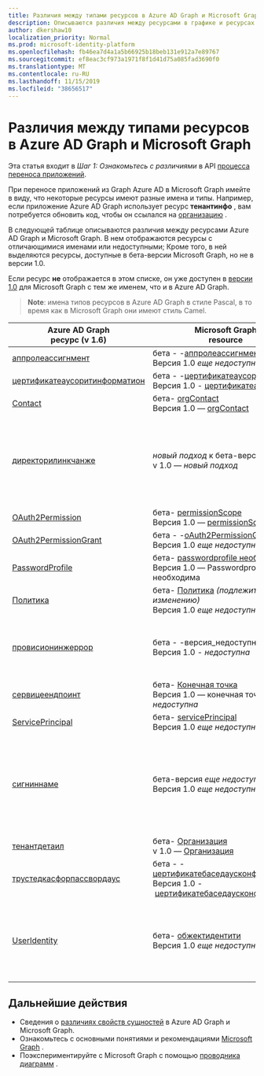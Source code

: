 ```yaml
---
title: Различия между типами ресурсов в Azure AD Graph и Microsoft Graph
description: Описываются различия между ресурсами в графике и ресурсах Azure AD в Microsoft Graph, которые помогут перенести приложения.
author: dkershaw10
localization_priority: Normal
ms.prod: microsoft-identity-platform
ms.openlocfilehash: fb46ea7d4a1a5b66925b18beb131e912a7e89767
ms.sourcegitcommit: ef8eac3cf973a1971f8f1d41d75a085fad3690f0
ms.translationtype: MT
ms.contentlocale: ru-RU
ms.lasthandoff: 11/15/2019
ms.locfileid: "38656517"
---
```

# <a name="resource-type-differences-between-azure-ad-graph-and-microsoft-graph"></a>Различия между типами ресурсов в Azure AD Graph и Microsoft Graph

Эта статья входит в *Шаг 1: Ознакомьтесь с различиями* в API [процесса переноса приложений](migrate-azure-ad-graph-planning-checklist.md).

При переносе приложений из Graph Azure AD в Microsoft Graph имейте в виду, что некоторые ресурсы имеют разные имена и типы.  Например, если приложение Azure AD Graph использует ресурс **тенантинфо** , вам потребуется обновить код, чтобы он ссылался на [организацию](/graph/api/resources/organization?view=graph-rest-1.0) .

В следующей таблице описываются различия между ресурсами Azure AD Graph и Microsoft Graph.  В нем отображаются ресурсы с отличающимися именами или недоступными; Кроме того, в ней выделяются ресурсы, доступные в бета-версии Microsoft Graph, но не в версии 1.0.

Если ресурс **не** отображается в этом списке, он уже доступен в [версии 1.0](/graph/api/overview?view=graph-rest-1.0) для Microsoft Graph с тем же именем, что и в Azure AD Graph.

> **Note**: имена типов ресурсов в Azure AD Graph в стиле Pascal, в то время как в Microsoft Graph они имеют стиль Camel.

|Azure AD Graph <br>ресурс (v 1.6) |Microsoft Graph<br>resource|Comments|
|---|---|---|
| [аппролеассигнмент](https://docs.microsoft.com/previous-versions/azure/ad/graph/api/entity-and-complex-type-reference) | бета&nbsp;-&nbsp;-[аппролеассигнмент](/graph/api/resources/approleassignment?view=graph-rest-beta)<br>Версия 1.0 _еще недоступна_ | |
| [цертификатеаусоритинформатион](https://docs.microsoft.com/previous-versions/azure/ad/graph/api/entity-and-complex-type-reference) | бета&nbsp;-&nbsp;-[цертификатеаусорити](/graph/api/resources/certificateauthority?view=graph-rest-beta)<br>Версия 1.0&nbsp;-&nbsp;[цертификатеаусорити](/graph/api/resources/certificateauthority?view=graph-rest-v1.0) | |
| [Contact](https://docs.microsoft.com/previous-versions/azure/ad/graph/api/entity-and-complex-type-reference) | бета- [orgContact](/graph/api/resources/orgContact?view=graph-rest-beta)<br>Версия 1.0 — [orgContact](/graph/api/resources/orgContact?view=graph-rest-v1.0) | |
| [директорилинкчанже](https://docs.microsoft.com/previous-versions/azure/ad/graph/api/entity-and-complex-type-reference) | _новый&nbsp;подход_ к бета-версии <br>v 1.0 — _новый&nbsp;подход_ | Запрос Delta поддерживает обнаружение изменений связи с механизмом, который не требует использования этого ресурса. Ознакомьтесь [с различиями между функциями Azure AD Graph и Microsoft Graph](migrate-azure-ad-graph-feature-differences.md). |
| [OAuth2Permission](https://docs.microsoft.com/previous-versions/azure/ad/graph/api/entity-and-complex-type-reference) | бета- [permissionScope](/graph/api/resources/permissionScope?view=graph-rest-beta) <br> Версия 1.0 — [permissionScope](/graph/api/resources/permissionScope?view=graph-rest-1.0) ||
| [OAuth2PermissionGrant](https://docs.microsoft.com/previous-versions/azure/ad/graph/api/entity-and-complex-type-reference) | бета&nbsp;-&nbsp;-[oAuth2PermissionGrant](/graph/api/resources/oAuth2PermissionGrant?view=graph-rest-beta) <br> Версия 1.0 _еще недоступна_ ||
| [PasswordProfile](https://docs.microsoft.com/previous-versions/azure/ad/graph/api/entity-and-complex-type-reference) | бета- [passwordprofile необходима](/graph/api/resources/passwordProfile?view=graph-rest-beta) <br> Версия 1.0 — Passwordprofile необходима ||
| [Политика](https://docs.microsoft.com/previous-versions/azure/ad/graph/api/entity-and-complex-type-reference) | бета- [Политика](/graph/api/resources/parentalcontrolsettings?view=graph-rest-beta) _(подлежит изменению)_ <br> Версия 1.0 _еще недоступна_ | Каждая политика будет иметь уникальное имя типа и структуру.|
| [провисионинжеррор](https://docs.microsoft.com/previous-versions/azure/ad/graph/api/entity-and-complex-type-reference) | бета&nbsp;-&nbsp;-версия_недоступна_ <br> Версия 1.0&nbsp;-&nbsp;_недоступна_ | Этот ресурс устарел.  Однако новый ресурс, описывающий все ошибки подготовки AD Connect, можно найти в [onPremisesProvisioningError](/graph/api/resources/onPremisesProvisioningError?view=graph-rest-v1.0). |
| [сервицеендпоинт](https://docs.microsoft.com/previous-versions/azure/ad/graph/api/entity-and-complex-type-reference) | бета- [Конечная точка](/graph/api/resources/endpoint?view=graph-rest-beta) <br> Версия 1.0 — конечная точка _пока недоступна_ | [Конечная точка](/graph/api/resources/endpoint?view=graph-rest-beta) доступна только в составе ресурса [Group](/graph/api/resources/group?view=graph-rest-beta) .|
| [ServicePrincipal](https://docs.microsoft.com/previous-versions/azure/ad/graph/api/entity-and-complex-type-reference) | бета- [servicePrincipal](/graph/api/resources/serviceprincipal?view=graph-rest-beta) <br> Версия 1.0 _еще недоступна_ | |
| [сигниннаме](https://docs.microsoft.com/previous-versions/azure/ad/graph/api/entity-and-complex-type-reference) | бета-версия _еще недоступна_ <br> Версия 1.0 _еще недоступна_ | Создание модели для идентификаторов, используемых для входа в учетную запись пользователя, которая называется **идентитйобжект**, но пока недоступна. Поддерживает сценарии B2C для Azure AD. |
| [тенантдетаил](https://docs.microsoft.com/previous-versions/azure/ad/graph/api/entity-and-complex-type-reference) | бета- [Организация](/graph/api/resources/organization?view=graph-rest-beta) <br> v 1.0 — [Организация](/graph/api/resources/organization?view=graph-rest-v1.0) | |
| [трустедкасфорпассвордаус](https://docs.microsoft.com/previous-versions/azure/ad/graph/api/entity-and-complex-type-reference) | бета&nbsp;-&nbsp;-[цертификатебаседаусконфигуратион](/graph/api/resources/certificatebasedcuthconfiguration?view=graph-rest-beta) <br> Версия 1.0&nbsp;-&nbsp;[цертификатебаседаусконфигуратион](/graph/api/resources/certificatebasedcuthconfiguration?view=graph-rest-v1.0) | |
| [UserIdentity](https://docs.microsoft.com/previous-versions/azure/ad/graph/api/entity-and-complex-type-reference) | бета- [обжектидентити](/graph/api/resources/objectidentity?view=graph-rest-beta) <br> Версия 1.0 _еще недоступна_ |  Новое моделирование идентификаторов, используемых для входа в учетную запись пользователя с именем **обжектидентити**. Поддерживает сценарии B2C для Azure AD. |

## <a name="next-steps"></a>Дальнейшие действия

- Сведения о [различиях свойств сущностей](migrate-azure-ad-graph-property-differences.md) в Azure AD Graph и Microsoft Graph.
- Ознакомьтесь с основными понятиями и рекомендациями [Microsoft Graph](/graph/overview) .
- Поэкспериментируйте с Microsoft Graph с помощью [проводника диаграмм](https://aka.ms/ge) .
